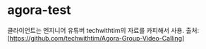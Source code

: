 # agora-test

클라이언트는 엔지니어 유튜버 techwithtim의 자료를 카피해서 사용.
출처:[https://github.com/techwithtim/Agora-Group-Video-Calling]